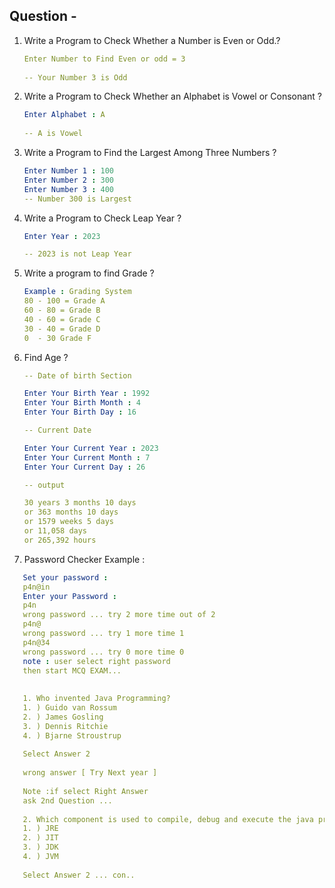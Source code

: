 ## Question - 

1. Write a  Program to Check Whether a Number is Even or Odd.?
   
   ```yaml
   Enter Number to Find Even or odd = 3
    
   -- Your Number 3 is Odd 
   ```
2. Write a  Program to Check Whether an Alphabet is Vowel or Consonant ?

   ```yaml
   Enter Alphabet : A
    
   -- A is Vowel 
   ```
3. Write a  Program to Find the Largest Among Three Numbers ?
    
    ```yaml
    Enter Number 1 : 100
    Enter Number 2 : 300
    Enter Number 3 : 400 
    -- Number 300 is Largest 
    ```

4. Write a  Program to Check Leap Year ?

    ```yaml
   Enter Year : 2023 

   -- 2023 is not Leap Year 
   ```

5. Write a program to find Grade ?
   
   ```yaml
   Example : Grading System 
   80 - 100 = Grade A
   60 - 80 = Grade B
   40 - 60 = Grade C
   30 - 40 = Grade D
   0  - 30 Grade F

   ```

6. Find Age ?
   
   ```yaml
   -- Date of birth Section 

   Enter Your Birth Year : 1992
   Enter Your Birth Month : 4
   Enter Your Birth Day : 16

   -- Current Date

   Enter Your Current Year : 2023
   Enter Your Current Month : 7
   Enter Your Current Day : 26 

   -- output
   
   30 years 3 months 10 days
   or 363 months 10 days
   or 1579 weeks 5 days
   or 11,058 days
   or 265,392 hours
   
   ```

7. Password Checker 
Example : 
```yaml
   Set your password :
   p4n@in
   Enter your Password : 
   p4n
   wrong password ... try 2 more time out of 2
   p4n@
   wrong password ... try 1 more time 1
   p4n@34
   wrong password ... try 0 more time 0
   note : user select right password
   then start MCQ EXAM...
   
    
   1. Who invented Java Programming?
   1. ) Guido van Rossum
   2. ) James Gosling
   3. ) Dennis Ritchie
   4. ) Bjarne Stroustrup
   
   Select Answer 2
   
   wrong answer [ Try Next year ] 
   
   Note :if select Right Answer 
   ask 2nd Question ...
   
   2. Which component is used to compile, debug and execute the java programs?
   1. ) JRE
   2. ) JIT
   3. ) JDK
   4. ) JVM
   
   Select Answer 2 ... con..
```    
